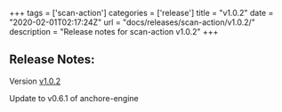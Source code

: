 +++
tags = ['scan-action']
categories = ['release']
title = "v1.0.2"
date = "2020-02-01T02:17:24Z"
url = "docs/releases/scan-action/v1.0.2/"
description = "Release notes for scan-action v1.0.2"
+++

## Release Notes:
Version [v1.0.2](https://github.com/anchore/scan-action/releases/tag/v1.0.2)

Update to v0.6.1 of anchore-engine
